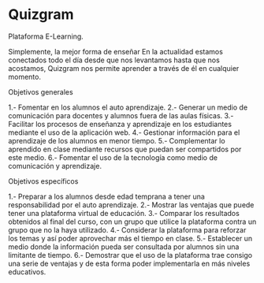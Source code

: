 # Quizgram
Plataforma E-Learning.

Simplemente, la mejor forma de enseñar
En la actualidad estamos conectados todo el día desde que nos levantamos hasta que nos acostamos, Quizgram nos permite aprender a través de él en cualquier momento.


Objetivos generales

1.- Fomentar en los alumnos el auto aprendizaje.
2.- Generar un medio de comunicación para docentes y alumnos fuera de las aulas físicas.
3.- Facilitar los procesos de enseñanza y aprendizaje en los estudiantes mediante el uso de la aplicación web.
4.- Gestionar información para el aprendizaje de los alumnos en menor tiempo.
5.- Complementar lo aprendido en clase mediante recursos que puedan ser compartidos por este medio.
6.- Fomentar el uso de la tecnología como medio de comunicación y aprendizaje.

Objetivos específicos

1.- Preparar a los alumnos desde edad temprana a tener una responsabilidad por el auto aprendizaje.
2.- Mostrar las ventajas que puede tener una plataforma virtual de educación.
3.- Comparar los resultados obtenidos al final del curso, con un grupo que utilice la plataforma contra un grupo que no la haya utilizado.
4.- Considerar la plataforma para reforzar los temas y así poder aprovechar más el tiempo en clase.
5.- Establecer un medio donde la información pueda ser consultada por alumnos sin una limitante de tiempo.
6.- Demostrar que el uso de la plataforma trae consigo una serie de ventajas y de esta forma poder implementarla en más niveles educativos.
